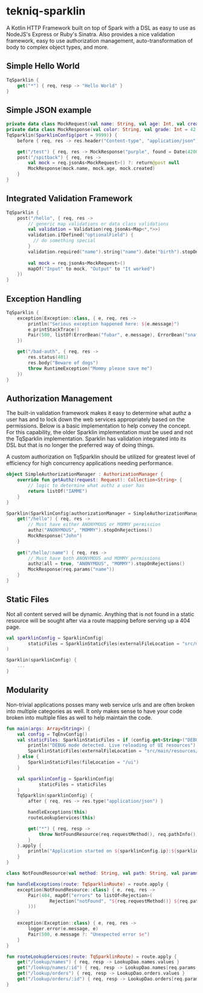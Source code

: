 # tekniq-sparklin
A Kotlin HTTP Framework built on top of Spark with a DSL as easy to use
as NodeJS's Express or Ruby's Sinatra. Also provides a nice validation
framework, easy to use authorization management, auto-transformation of
body to complex object types, and more.

## Simple Hello World
```kotlin
TqSparklin {
    get("*") { req, resp -> "Hello World" }
}
```

## Simple JSON example
```kotlin
private data class MockRequest(val name: String, val age: Int, val created: Date? = Date())
private data class MockResponse(val color: String, val grade: Int = 42, val found: Date? = Date(), val nullable: String? = null)
TqSparklin(SparklinConfig(port = 9999)) {
    before { req, res -> res.header("Content-type", "application/json") }

    get("/test") { req, res -> MockResponse("purple", found = Date(4200)) }
    post("/spitback") { req, res ->
        val mock = req.jsonAs<MockRequest>() ?: return@post null
        MockResponse(mock.name, mock.age, mock.created)
    }
}
```

## Integrated Validation Framework
```kotlin
TqSparklin {
    post("/hello", { req, res ->
        // generic map validations or data class validations
        val validation = Validation(req.jsonAs<Map<*,*>>)
        validation.ifDefined("optionalField") {
          // do something special
        }
        validation.required("name").string("name").date("birth").stopOnRejections()
        
        val mock = req.jsonAs<MockRequest>()
        mapOf("Input" to mock, "Output" to "It worked")
    })
}
```

## Exception Handling
```kotlin
TqSparklin {
    exception(Exception::class, { e, req, res ->
        println("Serious exception happened here: ${e.message}")
        e.printStackTrace()
        Pair(500, listOf(ErrorBean("fubar", e.message), ErrorBean("snafu", "Just another for fun")))
    })

    get("/bad-auth", { req, res ->
        res.status(401)
        res.body("Beware of dogs")
        throw RuntimeException("Mommy please save me")
    })
}
```

## Authorization Management
The built-in validation framework makes it easy to determine what authz
a user has and to lock down the web services appropriately based on the
permissions. Below is a basic implementation to help convey the concept.
For this capability, the older Sparklin implementation must be used and
not the TqSparklin implementation. Sparklin has validation integrated
into its DSL but that is no longer the preferred way of doing things.
 
A custom authorization on TqSparklin should be utilized for greatest
level of efficiency for high concurrency applications needing
performance.

```kotlin
object SimpleAuthorizationManager : AuthorizationManager {
    override fun getAuthz(request: Request): Collection<String> {
        // logic to determine what authz a user has
        return listOf("IAMME")
    }
}

Sparklin(SparklinConfig(authorizationManager = SimpleAuthorizationManager)) {
    get("/hello") { req, res ->
        // Must have either ANONYMOUS or MOMMY permission
        authz("ANONYMOUS", "MOMMY").stopOnRejections()
        MockResponse("John")
    }
    
    get("/hello/:name") { req, res ->
        // Must have both ANONYMOUS and MOMMY permissions
        authz(all = true, "ANONYMOUS", "MOMMY").stopOnRejections()
        MockResponse(req.params("name"))
    }
}
```

## Static Files
Not all content served will be dynamic. Anything that is not found in a
static resource will be sought after via a route mapping before serving
up a 404 page.

```kotlin
val sparklinConfig = SparklinConfig(
        staticFiles = SparklinStaticFiles(externalFileLocation = "src/main/resources/ui")
)

Sparklin(sparklinConfig) {
    ...
}
```

## Modularity
Non-trivial applications posses many web service urls and are often
broken into multiple categories as well. It only makes sense to have
your code broken into multiple files as well to help maintain the code.

```kotlin
fun main(args: Array<String>) {
    val config = TqEnvConfig()
    val staticFiles: SparklinStaticFiles = if (config.get<String>("DEBUG") == "1") {
        println("DEBUG mode detected. Live reloading of UI resources")
        SparklinStaticFiles(externalFileLocation = "src/main/resources/ui")
    } else {
        SparklinStaticFiles(fileLocation = "/ui")
    }

    val sparklinConfig = SparklinConfig(
            staticFiles = staticFiles
    )
    TqSparklin(sparklinConfig) {
        after { req, res -> res.type("application/json") }

        handleExceptions(this)
        routeLookupServices(this)

        get("*") { req, resp ->
            throw NotFoundResource(req.requestMethod(), req.pathInfo(), req.params())
        }
    }.apply {
        println("Application started on ${sparklinConfig.ip}:${sparklinConfig.port}")
    }
}

class NotFoundResource(val method: String, val path: String, val params: Map<String, String> = emptyMap()) : Exception() 

fun handleExceptions(route: TqSparklinRoute) = route.apply {
    exception(NotFoundResource::class) { e, req, res ->
        Pair(404, mapOf("errors" to listOf<Rejection>(
                Rejection("notFound", "${req.requestMethod()} ${req.pathInfo()}")
        )))
    }

    exception(Exception::class) { e, req, res ->
        logger.error(e.message, e)
        Pair(500, e.message ?: "Unexpected error $e")
    }
}

fun routeLookupServices(route: TqSparklinRoute) = route.apply {
    get("/lookup/names") { req, resp -> LookupDao.names.values }
    get("/lookup/names/:id") { req, resp -> LookupDao.names[req.params("id")] }
    get("/lookup/orders") { req, resp -> LookupDao.orders.values }
    get("/lookup/orders/:id") { req, resp -> LookupDao.orders[req.params("id").toInt()] }
}
```
